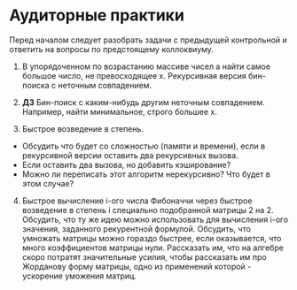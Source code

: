 ﻿# Аудиторные практики

Перед началом следует разобрать задачи с предыдущей контрольной и ответить на вопросы по предстоящему коллоквиуму.

1. В упорядоченном по возрастанию массиве чисел a найти самое большое число, не превосходящее x.
Рекурсивная версия бин-поиска с неточным совпадением.

2. __ДЗ__ Бин-поиск с каким-нибудь другим неточным совпадением. Например, найти минимальное, строго большее x.

3. Быстрое возведение в степень. 
  * Обсудить что будет со сложностью (памяти и времени), если в рекурсивной версии оставить два рекурсивных вызова.
  * Если оставить два вызова, но добавить кэширование?
  * Можно ли переписать этот алгоритм нерекурсивно? Что будет в этом случае?

4. Быстрое вычисление i-ого числа Фибоначчи через быстрое возведение в степень i специально подобранной матрицы 2 на 2.
Обсудить, что ту же идею можно использовать для вычисления i-ого значения, заданного рекурентной формулой.
Обсудить, что умножать матрицы можно гораздо быстрее, если оказывается, что много коэффициентов матрицы нули.
Рассказать им, что на алгебре скоро потратят значительные усилия, чтобы рассказать им про Жорданову форму матрицы,
одно из применений которой - ускорение уможения матриц.

